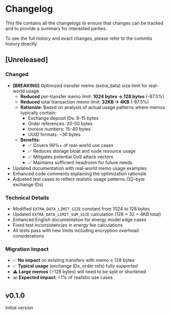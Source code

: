 # Changelog

This file contains all the changelogs to ensure that changes can be tracked and to provide a summary for interested parties.

To see the full history and exact changes, please refer to the commits history directly.

## [Unreleased]

### Changed
- **[BREAKING]** Optimized transfer memo (extra_data) size limit for real-world usage
  - **Reduced** per-transfer memo limit: **1024 bytes → 128 bytes** (-87.5%)
  - **Reduced** total transaction memo limit: **32KB → 4KB** (-87.5%)
  - **Rationale**: Based on analysis of actual usage patterns where memos typically contain:
    - Exchange deposit IDs: 8-15 bytes
    - Order references: 20-50 bytes
    - Invoice numbers: 15-40 bytes
    - UUID formats: ~36 bytes
  - **Benefits**:
    - ✅ Covers 99%+ of real-world use cases
    - ✅ Reduces storage bloat and node resource usage
    - ✅ Mitigates potential DoS attack vectors
    - ✅ Maintains sufficient headroom for future needs
- Updated documentation with real-world memo usage examples
- Enhanced code comments explaining the optimization rationale
- Adjusted test cases to reflect realistic usage patterns (32-byte exchange IDs)

### Technical Details
- Modified `EXTRA_DATA_LIMIT_SIZE` constant from 1024 to 128 bytes
- Updated `EXTRA_DATA_LIMIT_SUM_SIZE` calculation (128 × 32 = 4KB total)
- Enhanced English documentation for energy model edge cases
- Fixed test inconsistencies in energy fee calculations
- All tests pass with new limits including encryption overhead considerations

### Migration Impact
- ✅ **No impact** on existing transfers with memo ≤ 128 bytes
- ✅ **Typical usage** (exchange IDs, order refs) fully supported
- ⚠️ **Large memos** (>128 bytes) will need to be split or shortened
- 📊 **Expected impact**: <1% of realistic use cases

## v0.1.0
Initial version
